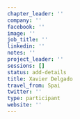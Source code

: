 ```yaml
---
chapter_leader: ''
company: ''
facebook: ''
image: ''
job_title: ''
linkedin: ''
notes: ''
project_leader: ''
sessions: []
status: add-details
title: Xavier Delgado
travel_from: Spai
twitter: ''
type: participant
website: ''
---
```


<!-- put more details about participant here -->